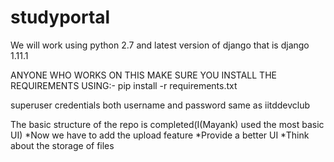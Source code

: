 # studyportal
We will work using python 2.7
and latest version of django that is django 1.11.1

ANYONE WHO WORKS ON THIS MAKE SURE YOU INSTALL THE REQUIREMENTS USING:-
pip install -r requirements.txt

superuser credentials
both username and password same as iitddevclub

The basic structure of the repo is completed(I(Mayank) used the most basic UI)
	*Now we have to add the upload feature
	*Provide a better UI
	*Think about the storage of files
